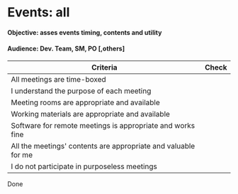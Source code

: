 # Events: all
#### Objective: asses events timing, contents and utility
#### Audience: Dev. Team, SM, PO [,others]

| Criteria | Check |
|--|--|
|All meetings are time-boxed| |
|I understand the purpose of each meeting| |
|Meeting rooms are appropriate and available| |
|Working materials are appropriate and available| |
|Software for remote meetings is appropriate and works fine| |
|All the meetings' contents are appropriate and valuable for me| |
|I do not participate in purposeless meetings| ||

Done

